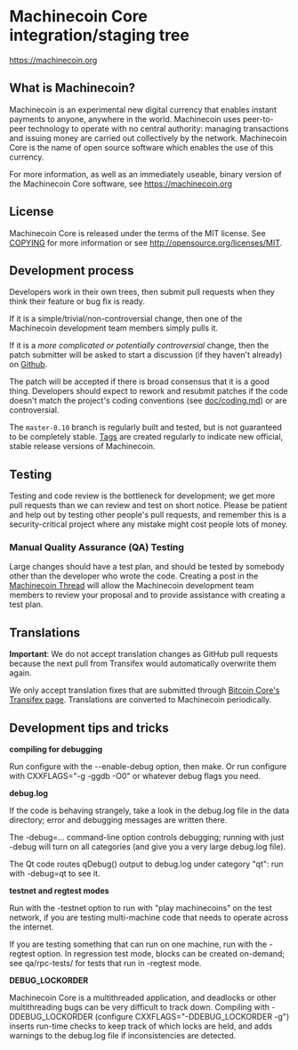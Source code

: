 Machinecoin Core integration/staging tree
=====================================

https://machinecoin.org

What is Machinecoin?
----------------

Machinecoin is an experimental new digital currency that enables instant payments to
anyone, anywhere in the world. Machinecoin uses peer-to-peer technology to operate
with no central authority: managing transactions and issuing money are carried
out collectively by the network. Machinecoin Core is the name of open source
software which enables the use of this currency.

For more information, as well as an immediately useable, binary version of
the Machinecoin Core software, see https://machinecoin.org

License
-------

Machinecoin Core is released under the terms of the MIT license. See [COPYING](COPYING) for more
information or see http://opensource.org/licenses/MIT.

Development process
-------------------

Developers work in their own trees, then submit pull requests when they think
their feature or bug fix is ready.

If it is a simple/trivial/non-controversial change, then one of the Machinecoin
development team members simply pulls it.

If it is a *more complicated or potentially controversial* change, then the patch
submitter will be asked to start a discussion (if they haven't already) on
[Github](https://github.com/machinecoin-project/machinecoin-core/issues).

The patch will be accepted if there is broad consensus that it is a good thing.
Developers should expect to rework and resubmit patches if the code doesn't
match the project's coding conventions (see [doc/coding.md](doc/coding.md)) or are
controversial.

The `master-0.10` branch is regularly built and tested, but is not guaranteed to be
completely stable. [Tags](https://github.com/machinecoin-project/machinecoin-core/tags) are created
regularly to indicate new official, stable release versions of Machinecoin.

Testing
-------

Testing and code review is the bottleneck for development; we get more pull
requests than we can review and test on short notice. Please be patient and help out by testing
other people's pull requests, and remember this is a security-critical project where any mistake might cost people
lots of money.

### Manual Quality Assurance (QA) Testing

Large changes should have a test plan, and should be tested by somebody other
than the developer who wrote the code.
Creating a post in the [Machinecoin Thread](https://bitcointalk.org/index.php?topic=434190.0) will allow the Machinecoin
development team members to review your proposal and to provide assistance with creating a test plan. 

Translations
------------

**Important**: We do not accept translation changes as GitHub pull requests because the next
pull from Transifex would automatically overwrite them again.

We only accept translation fixes that are submitted through [Bitcoin Core's Transifex page](https://www.transifex.com/projects/p/bitcoin/).
Translations are converted to Machinecoin periodically.

Development tips and tricks
---------------------------

**compiling for debugging**

Run configure with the --enable-debug option, then make. Or run configure with
CXXFLAGS="-g -ggdb -O0" or whatever debug flags you need.

**debug.log**

If the code is behaving strangely, take a look in the debug.log file in the data directory;
error and debugging messages are written there.

The -debug=... command-line option controls debugging; running with just -debug will turn
on all categories (and give you a very large debug.log file).

The Qt code routes qDebug() output to debug.log under category "qt": run with -debug=qt
to see it.

**testnet and regtest modes**

Run with the -testnet option to run with "play machinecoins" on the test network, if you
are testing multi-machine code that needs to operate across the internet.

If you are testing something that can run on one machine, run with the -regtest option.
In regression test mode, blocks can be created on-demand; see qa/rpc-tests/ for tests
that run in -regtest mode.

**DEBUG_LOCKORDER**

Machinecoin Core is a multithreaded application, and deadlocks or other multithreading bugs
can be very difficult to track down. Compiling with -DDEBUG_LOCKORDER (configure
CXXFLAGS="-DDEBUG_LOCKORDER -g") inserts run-time checks to keep track of which locks
are held, and adds warnings to the debug.log file if inconsistencies are detected.
